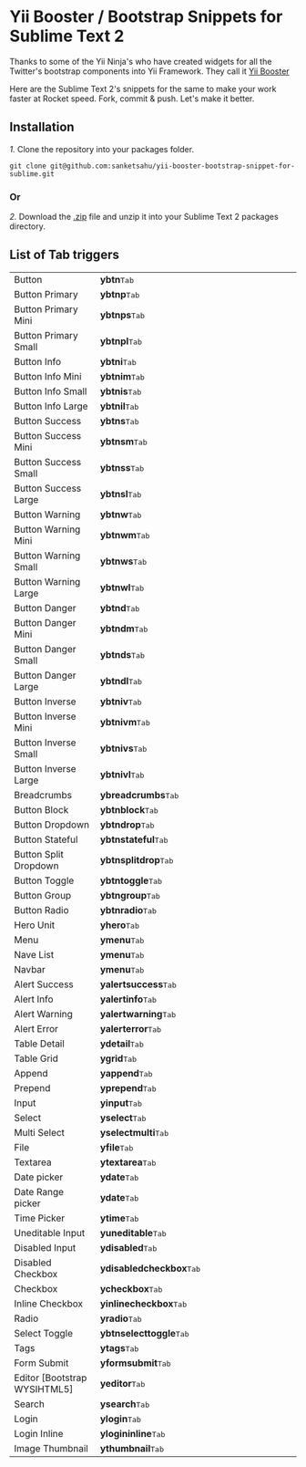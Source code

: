 # Yii Booster / Bootstrap Snippets for Sublime Text 2

Thanks to some of the Yii Ninja's who have created widgets for all the Twitter's bootstrap components into Yii Framework. They call it <a href="http://yii-booster.clevertech.biz/index.html">Yii Booster</a>

Here are the Sublime Text 2's snippets for the same to make your work faster at  Rocket speed. Fork, commit & push. Let's make it better.

## Installation
*1.*  Clone the repository into your packages folder.

    git clone git@github.com:sanketsahu/yii-booster-bootstrap-snippet-for-sublime.git    
    
### Or

*2.*  Download the [.zip](https://github.com/sanketsahu/yii-booster-bootstrap-snippet-for-sublime.git) file and unzip it into your Sublime Text 2 packages directory.


## List of Tab triggers

<table border="0" width="100%">
	<tr>
		<td width="30%">Button</td>		
		<td><b>ybtn</b><kbd>Tab</kbd></td>   
	</tr>
	<tr>
		<td>Button Primary</td>
		<td><b>ybtnp</b><kbd>Tab</kbd></td>
	</tr>
	<tr>
		<td>Button Primary Mini	</td>
		<td><b>ybtnps</b><kbd>Tab</kbd></td>
	</tr>
	<tr>
		<td>Button Primary Small</td>
		<td><b>ybtnpl</b><kbd>Tab</kbd></td>
	</tr>
	<tr>
		<td>Button Info</td>
		<td><b>ybtni</b><kbd>Tab</kbd></td>
	</tr>
	<tr>
		<td>Button Info Mini</td>
		<td><b>ybtnim</b><kbd>Tab</kbd></td>
	</tr>
	<tr>
		<td>Button Info Small</td>
		<td><b>ybtnis</b><kbd>Tab</kbd></td>
	</tr>
	<tr>
		<td>Button Info Large</td>
		<td><b>ybtnil</b><kbd>Tab</kbd></td>
	</tr>
	<tr>
		<td>Button Success</td>
		<td><b>ybtns</b><kbd>Tab</kbd></td>
	</tr>
	<tr>
		<td>Button Success Mini</td>
		<td><b>ybtnsm</b><kbd>Tab</kbd></td>
	</tr>
	<tr>
		<td>Button Success Small</td>
		<td><b>ybtnss</b><kbd>Tab</kbd></td>
	</tr>
	<tr>
		<td>Button Success Large</td>
		<td><b>ybtnsl</b><kbd>Tab</kbd></td>
	</tr>
	<tr>
		<td>Button Warning</td>
		<td><b>ybtnw</b><kbd>Tab</kbd></td>
	</tr>
	<tr>
		<td>Button Warning Mini</td>
		<td><b>ybtnwm</b><kbd>Tab</kbd></td>
	</tr>
	<tr>
		<td>Button Warning Small</td>
		<td><b>ybtnws</b><kbd>Tab</kbd></td>
	</tr>
	<tr>
		<td>Button Warning Large</td>
		<td><b>ybtnwl</b><kbd>Tab</kbd></td>
	</tr>
	<tr>
		<td>Button Danger</td>
		<td><b>ybtnd</b><kbd>Tab</kbd></td>
	</tr>
	<tr>
		<td>Button Danger Mini</td>
		<td><b>ybtndm</b><kbd>Tab</kbd></td>
	</tr>
	<tr>
		<td>Button Danger Small</td>
		<td><b>ybtnds</b><kbd>Tab</kbd></td>
	</tr>
	<tr>
		<td>Button Danger Large</td>
		<td><b>ybtndl</b><kbd>Tab</kbd></td>
	</tr>
	<tr>
		<td>Button Inverse</td>
		<td><b>ybtniv</b><kbd>Tab</kbd></td>
	</tr>
	<tr>
		<td>Button Inverse Mini</td>
		<td><b>ybtnivm</b><kbd>Tab</kbd></td>
	</tr>
	<tr>
		<td>Button Inverse Small</td>
		<td><b>ybtnivs</b><kbd>Tab</kbd></td>
	</tr>
	<tr>
		<td>Button Inverse Large</td>
		<td><b>ybtnivl</b><kbd>Tab</kbd></td>
	</tr>
	<tr>
		<td>Breadcrumbs</td>
		<td><b>ybreadcrumbs</b><kbd>Tab</kbd></td>
	</tr>
	<tr>
		<td>Button Block</td>
		<td><b>ybtnblock</b><kbd>Tab</kbd></td>
	</tr>
	<tr>
		<td>Button Dropdown</td>
		<td><b>ybtndrop</b><kbd>Tab</kbd></td>
	</tr>
	<tr>
		<td>Button Stateful</td>
		<td><b>ybtnstateful</b><kbd>Tab</kbd></td>
	</tr>
	<tr>
		<td>Button Split Dropdown</td>
		<td><b>ybtnsplitdrop</b><kbd>Tab</kbd></td>
	</tr>
	<tr>
		<td>Button Toggle</td>
		<td><b>ybtntoggle</b><kbd>Tab</kbd></td>
	</tr>
	<tr>
		<td>Button Group</td>
		<td><b>ybtngroup</b><kbd>Tab</kbd></td>
	</tr>
	<tr>
		<td>Button Radio</td>
		<td><b>ybtnradio</b><kbd>Tab</kbd></td>
	</tr>
	<tr>
		<td>Hero Unit</td>
		<td><b>yhero</b><kbd>Tab</kbd></td>
	</tr>
	<tr>
		<td>Menu</td>
		<td><b>ymenu</b><kbd>Tab</kbd></td>
	</tr>
	<tr>
		<td>Nave List</td>
		<td><b>ymenu</b><kbd>Tab</kbd></td>
	</tr>
	<tr>
		<td>Navbar</td>
		<td><b>ymenu</b><kbd>Tab</kbd></td>
	</tr>
	<tr>
		<td>Alert Success</td>
		<td><b>yalertsuccess</b><kbd>Tab</kbd></td>
	</tr>
	<tr>
		<td>Alert Info</td>
		<td><b>yalertinfo</b><kbd>Tab</kbd></td>
	</tr>
	<tr>
		<td>Alert Warning</td>
		<td><b>yalertwarning</b><kbd>Tab</kbd></td>
	</tr>
	<tr>
		<td>Alert Error</td>
		<td><b>yalerterror</b><kbd>Tab</kbd></td>
	</tr>
	<tr>
		<td>Table Detail</td>
		<td><b>ydetail</b><kbd>Tab</kbd></td>
	</tr>
	<tr>
		<td>Table Grid</td>
		<td><b>ygrid</b><kbd>Tab</kbd></td>
	</tr>
	<tr>
		<td>Append</td>
		<td><b>yappend</b><kbd>Tab</kbd></td>
	</tr>
	<tr>
		<td>Prepend</td>
		<td><b>yprepend</b><kbd>Tab</kbd></td>
	</tr>
	<tr>
		<td>Input</td>
		<td><b>yinput</b><kbd>Tab</kbd></td>
	</tr>
	<tr>
		<td>Select</td>
		<td><b>yselect</b><kbd>Tab</kbd></td>
	</tr>
	<tr>
		<td>Multi Select</td>
		<td><b>yselectmulti</b><kbd>Tab</kbd></td>
	</tr>
	<tr>
		<td>File</td>
		<td><b>yfile</b><kbd>Tab</kbd></td>
	</tr>
	<tr>
		<td>Textarea</td>
		<td><b>ytextarea</b><kbd>Tab</kbd></td>
	</tr>
	<tr>
		<td>Date picker</td>
		<td><b>ydate</b><kbd>Tab</kbd></td>
	</tr>
	<tr>
		<td>Date Range picker</td>
		<td><b>ydate</b><kbd>Tab</kbd></td>
	</tr>
	<tr>
		<td>Time Picker</td>
		<td><b>ytime</b><kbd>Tab</kbd></td>
	</tr>
	<tr>
		<td>Uneditable Input</td>
		<td><b>yuneditable</b><kbd>Tab</kbd></td>
	</tr>	
	<tr>
		<td>Disabled Input</td>
		<td><b>ydisabled</b><kbd>Tab</kbd></td>
	</tr>
	<tr>
		<td>Disabled Checkbox</td>
		<td><b>ydisabledcheckbox</b><kbd>Tab</kbd></td>
	</tr>		
	<tr>
		<td>Checkbox</td>
		<td><b>ycheckbox</b><kbd>Tab</kbd></td>
	</tr>	
	<tr>
		<td>Inline Checkbox</td>
		<td><b>yinlinecheckbox</b><kbd>Tab</kbd></td>
	</tr>	
	<tr>
		<td>Radio</td>
		<td><b>yradio</b><kbd>Tab</kbd></td>
	</tr>
	<tr>
		<td>Select Toggle</td>
		<td><b>ybtnselecttoggle</b><kbd>Tab</kbd></td>
	</tr>
	<tr>
		<td>Tags</td>
		<td><b>ytags</b><kbd>Tab</kbd></td>
	</tr>	
	<tr>
		<td>Form Submit</td>
		<td><b>yformsubmit</b><kbd>Tab</kbd></td>
	</tr>
	<tr>
		<td>Editor [Bootstrap WYSIHTML5]</td>
		<td><b>yeditor</b><kbd>Tab</kbd></td>
	</tr>
	<tr>
		<td>Search</td>
		<td><b>ysearch</b><kbd>Tab</kbd></td>
	</tr>
	<tr>
		<td>Login</td>
		<td><b>ylogin</b><kbd>Tab</kbd></td>
	</tr>
	<tr>
		<td>Login Inline</td>
		<td><b>ylogininline</b><kbd>Tab</kbd></td>
	</tr>
	<tr>
		<td>Image Thumbnail</td>
		<td><b>ythumbnail</b><kbd>Tab</kbd></td>
	</tr>
</table>